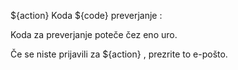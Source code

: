 ${action} Koda ${code} preverjanje :

Koda za preverjanje poteče čez eno uro.

Če se niste prijavili za ${action} , prezrite to e-pošto.
